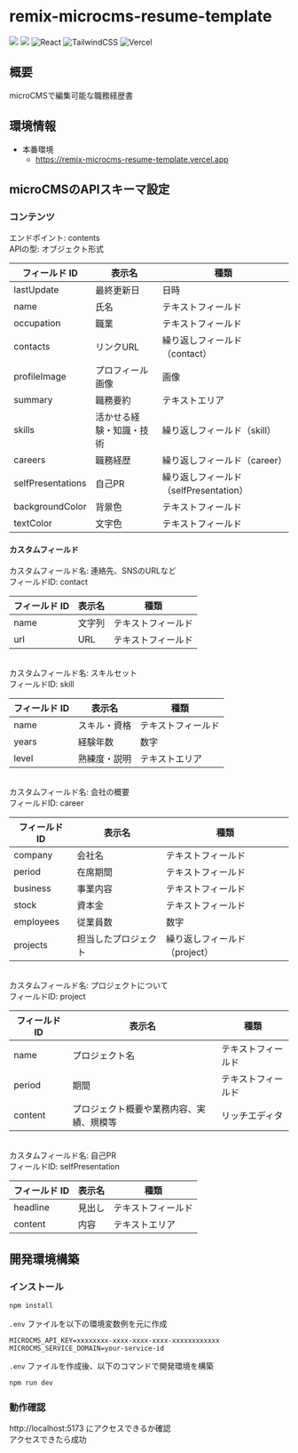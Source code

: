 # remix-microcms-resume-template

<img src="https://img.shields.io/badge/-Remix-000000.svg?logo=remix&style=for-the-badge"> <img src="https://img.shields.io/badge/-Vite-000000.svg?logo=vite&style=for-the-badge"> <img alt="React" src="https://img.shields.io/badge/react-%2320232a.svg?style=for-the-badge&logo=react&logoColor=%2361DAFB"/> <img alt="TailwindCSS" src="https://img.shields.io/badge/tailwindcss-%2338B2AC.svg?style=for-the-badge&logo=tailwind-css&logoColor=white"/> <img alt="Vercel" src="https://img.shields.io/badge/vercel-%23000000.svg?style=for-the-badge&logo=vercel&logoColor=white"/>

## 概要
microCMSで編集可能な職務経歴書

## 環境情報

- 本番環境
  - https://remix-microcms-resume-template.vercel.app

## microCMSのAPIスキーマ設定
### コンテンツ
エンドポイント: contents  
APIの型: オブジェクト形式

| フィールド ID | 表示名     | 種類                        |
| ------------- | ---------- | --------------------------- |
| lastUpdate         | 最終更新日   | 日時          |
| name         | 氏名   | テキストフィールド          |
| occupation         | 職業   | テキストフィールド          |
| contacts      | リンクURL | 繰り返しフィールド（contact） |
| profileImage           | プロフィール画像       | 画像   |
| summary           | 職務要約       | テキストエリア   |
| skills           | 活かせる経験・知識・技術       | 繰り返しフィールド（skill）   |
| careers           | 職務経歴       | 繰り返しフィールド（career）   |
| selfPresentations           | 自己PR       | 繰り返しフィールド（selfPresentation）   |
| backgroundColor         | 背景色   | テキストフィールド          |
| textColor         | 文字色   | テキストフィールド          |

#### カスタムフィールド
カスタムフィールド名: 連絡先、SNSのURLなど  
フィールドID: contact

| フィールド ID | 表示名     | 種類                        |
| ------------- | ---------- | --------------------------- |
| name      | 文字列 | テキストフィールド |
| url           | URL       | テキストフィールド   |

<br>カスタムフィールド名: スキルセット  
フィールドID: skill

| フィールド ID | 表示名     | 種類                        |
| ------------- | ---------- | --------------------------- |
| name      | スキル・資格 | テキストフィールド |
| years           | 経験年数       | 数字   |
| level           | 熟練度・説明       | テキストエリア   |

<br>カスタムフィールド名: 会社の概要  
フィールドID: career

| フィールド ID | 表示名     | 種類                        |
| ------------- | ---------- | --------------------------- |
| company      | 会社名 | テキストフィールド |
| period      | 在席期間 | テキストフィールド |
| business      | 事業内容 | テキストフィールド |
| stock      | 資本金 | テキストフィールド |
| employees           | 従業員数      | 数字   |
| projects           | 担当したプロジェクト      | 繰り返しフィールド（project）   |

<br>カスタムフィールド名: プロジェクトについて  
フィールドID: project

| フィールド ID | 表示名     | 種類                        |
| ------------- | ---------- | --------------------------- |
| name      | プロジェクト名 | テキストフィールド |
| period      | 期間 | テキストフィールド |
| content           | プロジェクト概要や業務内容、実績、規模等      | リッチエディタ   |

<br>カスタムフィールド名: 自己PR  
フィールドID: selfPresentation

| フィールド ID | 表示名     | 種類                        |
| ------------- | ---------- | --------------------------- |
| headline      | 見出し | テキストフィールド |
| content           | 内容      | テキストエリア   |

## 開発環境構築

### インストール

```bash
npm install
```

`.env` ファイルを以下の環境変数例を元に作成

```
MICROCMS_API_KEY=xxxxxxxx-xxxx-xxxx-xxxx-xxxxxxxxxxxx
MICROCMS_SERVICE_DOMAIN=your-service-id
```

`.env` ファイルを作成後、以下のコマンドで開発環境を構築  
```bash
npm run dev
```

### 動作確認
http://localhost:5173 にアクセスできるか確認  
アクセスできたら成功